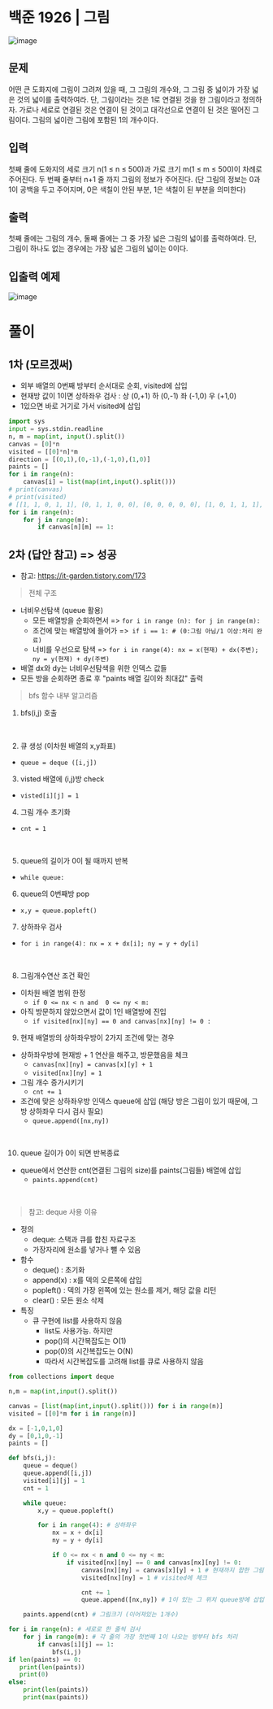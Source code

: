 # 백준 1926 | 그림

![image](https://user-images.githubusercontent.com/62331803/96589742-2674c480-1320-11eb-8f49-6eb8395ea705.png)
<br>

## 문제
어떤 큰 도화지에 그림이 그려져 있을 때, 그 그림의 개수와, 그 그림 중 넓이가 가장 넓은 것의 넓이를 출력하여라. 단, 그림이라는 것은 1로 연결된 것을 한 그림이라고 정의하자. 가로나 세로로 연결된 것은 연결이 된 것이고 대각선으로 연결이 된 것은 떨어진 그림이다. 그림의 넓이란 그림에 포함된 1의 개수이다.


## 입력
첫째 줄에 도화지의 세로 크기 n(1 ≤ n ≤ 500)과 가로 크기 m(1 ≤ m ≤ 500)이 차례로 주어진다. 두 번째 줄부터 n+1 줄 까지 그림의 정보가 주어진다. (단 그림의 정보는 0과 1이 공백을 두고 주어지며, 0은 색칠이 안된 부분, 1은 색칠이 된 부분을 의미한다)

## 출력
첫째 줄에는 그림의 개수, 둘째 줄에는 그 중 가장 넓은 그림의 넓이를 출력하여라. 단, 그림이 하나도 없는 경우에는 가장 넓은 그림의 넓이는 0이다.

## 입출력 예제

![image](https://user-images.githubusercontent.com/62331803/96589827-40aea280-1320-11eb-8b49-e9619af653f5.png)
<br>

# 풀이
## 1차 (모르겠써)
- 외부 배열의 0번째 방부터 순서대로 순회, visited에 삽입
- 현재방 값이 1이면 상하좌우 검사 : 상 (0,+1) 하 (0,-1) 좌 (-1,0) 우 (+1,0)
- 1있으면 바로 거기로 가서 visited에 삽입

```python
import sys
input = sys.stdin.readline
n, m = map(int, input().split())
canvas = [0]*n
visited = [[0]*n]*m
direction = [(0,1),(0,-1),(-1,0),(1,0)]
paints = []
for i in range(n):
    canvas[i] = list(map(int,input().split()))
# print(canvas)
# print(visited)
# [[1, 1, 0, 1, 1], [0, 1, 1, 0, 0], [0, 0, 0, 0, 0], [1, 0, 1, 1, 1], [0, 0, 1, 1, 1], [0, 0, 1, 1, 1]]
for i in range(n):
    for j in range(m):
        if canvas[n][m] == 1:
```

## 2차 (답안 참고) => 성공

- 참고: https://it-garden.tistory.com/173

> 전체 구조
- 너비우선탐색 (queue 활용)
   - 모든 배열방을 순회하면서 => `for i in range (n): for j in range(m):`
   - 조건에 맞는 배열방에 들어가 =>` if i == 1: # (0:그림 아님/1 이상:처리 완료)`
   - 너비를 우선으로 탐색 => `for i in range(4): nx = x(현재) + dx(주변); ny = y(현재) + dy(주변)`
- 배열 dx와 dy는 너비우선탐색을 위한 인덱스 값들
- 모든 방을 순회하면 종료 후 "paints 배열 길이와 최대값" 출력

> bfs 함수 내부 알고리즘
1. bfs(i,j) 호출
<br>

2. 큐 생성 (이차원 배열의 x,y좌표)
- `queue = deque ([i,j])`
3. visted 배열에 (i,j)방 check
- `visted[i][j] = 1`
4. 그림 개수 초기화
- `cnt = 1`
<br>

5. queue의 길이가 0이 될 때까지 반복
- `while queue:`
6. queue의 0번째방 pop
- `x,y = queue.popleft()`
7. 상하좌우 검사
- `for i in range(4): nx = x + dx[i]; ny = y + dy[i]`
<br>

8. 그림개수연산 조건 확인
- 이차원 배열 범위 한정
    - `if 0 <= nx < n and  0 <= ny < m:`
- 아직 방문하지 않았으면서 값이 1인 배열방에 진입
    - `if visited[nx][ny] == 0 and canvas[nx][ny] != 0 :`
9. 현재 배열방의 상하좌우방이 2가지 조건에 맞는 경우 
- 상하좌우방에 현재방 + 1 연산을 해주고, 방문했음을 체크
    - `canvas[nx][ny] = canvas[x][y] + 1`
    - `visited[nx][ny] = 1`
- 그림 개수 증가시키기
    - `cnt += 1`
- 조건에 맞은 상하좌우방 인덱스 queue에 삽입 (해당 방은 그림이 있기 때문에, 그 방 상하좌우 다시 검사 필요)
    - `queue.append([nx,ny])`
<br>

10. queue 길이가 0이 되면 반복종료
- queue에서 연산한 cnt(연결된 그림의 size)를 paints(그림들) 배열에 삽입
    - `paints.append(cnt)`
<br>


> 참고: deque 사용 이유
- 정의
   - deque: 스택과 큐를 합친 자료구조
   - 가장자리에 원소를 넣거나 뺄 수 있음
- 함수
   - deque() : 초기화
   - append(x) : x를 덱의 오른쪽에 삽입
   - popleft() : 덱의 가장 왼쪽에 있는 원소를 제거, 해당 값을 리턴
   - clear() : 모든 원소 삭제
- 특징
   - 큐 구현에 list를 사용하지 않음
       - list도 사용가능. 하지만
       - pop()의 시간복잡도는 O(1)
       - pop(0)의 시간복잡도는 O(N)
       - 따라서 시간복잡도를 고려해 list를 큐로 사용하지 않음


```python
from collections import deque

n,m = map(int,input().split())

canvas = [list(map(int,input().split())) for i in range(n)]
visited = [[0]*m for i in range(n)]

dx = [-1,0,1,0]
dy = [0,1,0,-1]
paints = []

def bfs(i,j):
    queue = deque()
    queue.append([i,j])
    visited[i][j] = 1
    cnt = 1

    while queue:
        x,y = queue.popleft()

        for i in range(4): # 상하좌우
            nx = x + dx[i]
            ny = y + dy[i]

            if 0 <= nx < n and 0 <= ny < m:
                if visited[nx][ny] == 0 and canvas[nx][ny] != 0:
                    canvas[nx][ny] = canvas[x][y] + 1 # 현재까지 합한 그림 size (이거 안하면 틀려)
                    visited[nx][ny] = 1 # visited에 체크

                    cnt += 1
                    queue.append([nx,ny]) # 1이 있는 그 위치 queue방에 삽입

    paints.append(cnt) # 그림크기 (이어져있는 1개수)

for i in range(n): # 세로로 한 줄씩 검사
    for j in range(m): # 각 줄의 가장 첫번째 1이 나오는 방부터 bfs 처리
        if canvas[i][j] == 1:
            bfs(i,j)
if len(paints) == 0:
   print(len(paints))
   print(0)
else:
    print(len(paints))
    print(max(paints))

```
